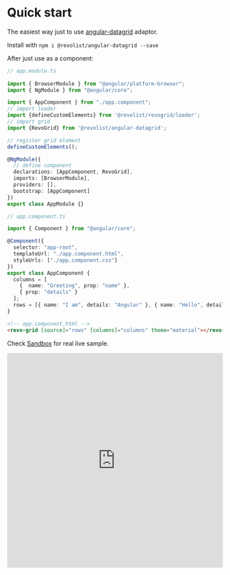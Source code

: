 # Quick start

The easiest way just to use [angular-datagrid](https://www.npmjs.com/package/@revolist/angular-datagrid) adaptor.

Install with `npm i @revolist/angular-datagrid --save`


After just use as a component:

```ts
// app.module.ts
 
import { BrowserModule } from "@angular/platform-browser";
import { NgModule } from "@angular/core";

import { AppComponent } from "./app.component";
// import loader
import {defineCustomElements} from '@revolist/revogrid/loader';
// import grid
import {RevoGrid} from '@revolist/angular-datagrid';

// register grid element
defineCustomElements();

@NgModule({
  // define component
  declarations: [AppComponent, RevoGrid],
  imports: [BrowserModule],
  providers: [],
  bootstrap: [AppComponent]
})
export class AppModule {}
```

```ts
// app.component.ts

import { Component } from "@angular/core";

@Component({
  selector: "app-root",
  templateUrl: "./app.component.html",
  styleUrls: ["./app.component.css"]
})
export class AppComponent {
  columns = [
    {  name: "Greeting", prop: "name" },
    { prop: "details" }
  ];
  rows = [{ name: "I am", details: "Angular" }, { name: "Hello", details: "Angular" }];
}
```

```html
<!-- app.component.html -->
<revo-grid [source]="rows" [columns]="columns" theme="material"></revo-grid>

```
Check [Sandbox](https://codesandbox.io/s/angular-datagrid-overview-d5i0b?fontsize=14&hidenavigation=1&theme=dark) for real live sample.
<ClientOnly>
  <iframe src="https://codesandbox.io/embed/angular-datagrid-overview-d5i0b?fontsize=14&hidenavigation=1&theme=dark"
     style="width:100%; height:500px; border:0; border-radius: 4px; overflow:hidden;"
     title="Angular-datagrid-overview"
     allow="accelerometer; ambient-light-sensor; camera; encrypted-media; geolocation; gyroscope; hid; microphone; midi; payment; usb; vr; xr-spatial-tracking"
     sandbox="allow-forms allow-modals allow-popups allow-presentation allow-same-origin allow-scripts"
   ></iframe>
</ClientOnly>
